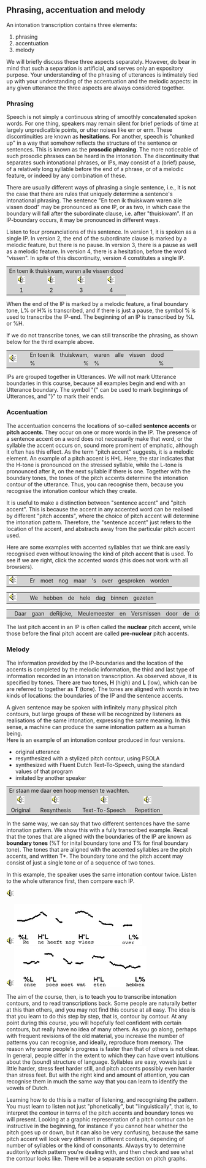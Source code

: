 Phrasing, accentuation and melody
---------------------------------

An intonation transcription contains three elements:

1.  phrasing
2.  accentuation
3.  melody

We will briefly discuss these three aspects separately. However, do bear in mind that such a separation is artificial, and serves only an expository purpose. Your understanding of the phrasing of utterances is intimately tied up with your understanding of the accentuation and the melodic aspects: in any given utterance the three aspects are always considered together.

### Phrasing

Speech is not simply a continuous string of smoothly concatenated spoken words. For one thing, speakers may remain silent for brief periods of time at largely unpredicatble points, or utter noises like err or erm. These discontinuities are known as **hesitations**. For another, speech is "chunked up" in a way that somehow reflects the structure of the sentence or sentences. This is known as the **prosodic phrasing**. The more noticeable of such prosodic phrases can be heard in the intonation. The discontinuity that separates such intonational phrases, or IPs, may consist of a (brief) pause, of a relatively long syllable before the end of a phrase, or of a melodic feature, or indeed by any combination of these.

There are usually different ways of phrasing a single sentence, i.e., it is not the case that there are rules that uniquely determine a sentence's intonational phrasing. The sentence "En toen ik thuiskwam waren alle vissen dood" may be pronounced as one IP, or as two, in which case the boundary will fall after the subordinate clause, i.e. after "thuiskwam". If an IP-boundary occurs, it may be pronounced in different ways.

Listen to four pronunciations of this sentence. In version 1, it is spoken as a single IP. In version 2, the end of the subordinate clause is marked by a melodic feature, but there is no pause. In version 3, there is a pause as well as a melodic feature. In version 4, there is a hesitation, before the word "vissen". In spite of this discontinuity, version 4 constitutes a single IP.
<P>
<TABLE BGCOLOR="lightgrey" BORDER=0 CELLPADDING=4 CELLSPACING=0>

<TR><TD COLSPAN=4>En toen ik thuiskwam, waren alle vissen dood</TD></TR>

<TR>
<TD ALIGN=CENTER><A><IMG SRC="../audio.gif" BORDER=0 ALT="Audio" onclick="play_sound('./audio/058')"></A></TD>

<TD ALIGN=CENTER><A><IMG SRC="../audio.gif" BORDER=0 ALT="Audio" onclick="play_sound('./audio/314')"></A></TD>

<TD ALIGN=CENTER><A><IMG SRC="../audio.gif" BORDER=0 ALT="Audio" onclick="play_sound('./audio/060')"></A></TD>

<TD ALIGN=CENTER><A><IMG SRC="../audio.gif" BORDER=0 ALT="Audio" onclick="play_sound('./audio/061')"></A></TD>
</TR>

<TR><TD ALIGN=CENTER>1</TD><TD ALIGN=CENTER>2</TD><TD ALIGN=CENTER>3</TD><TD ALIGN=CENTER>4</TD></TR>

</TABLE>
<P>


When the end of the IP is marked by a melodic feature, a final boundary tone, L% or H% is transcribed, and if there is just a pause, the symbol % is used to transcribe the IP-end. The beginning of an IP is transcribed by %L or %H.

If we do not transcribe tones, we can still transcribe the phrasing, as shown below for the third example above.

<P>

<TABLE BGCOLOR="lightgrey" BORDER=0 CELLPADDING=4 CELLSPACING=0 onclick="play_sound('./audio/060')">

<TR>
<TD ROWSPAN=2 WIDTH=40>
<A><IMG SRC="../audio.gif" BORDER=0 ALT="Audio"></A>
</TD>

<TD>En toen ik</TD><TD COLSPAN=2>thuiskwam,</TD><TD>waren</TD><TD>alle</TD><TD>vissen</TD><TD COLSPAN=2>dood</TD><TD>&nbsp</TD></TR>

<TR><TD>%</TD><TD>&nbsp</TD><TD ALIGN=RIGHT>%</TD><TD>%</TD><TD>&nbsp</TD><TD>&nbsp</TD><TD>&nbsp</TD><TD ALIGN=RIGHT>%</TD><TD>&nbsp</TD></TR>

</TABLE>
<P>


IPs are grouped together in Utterances. We will not mark Utterance boundaries in this course, because all examples begin and end with an Utterance boundary. The symbol "{" can be used to mark beginnings of Utterances, and "}" to mark their ends.

### Accentuation

The accentuation concerns the locations of so-called **sentence accents** or **pitch accents**. They occur on one or more words in the IP. The presence of a sentence accent on a word does not necessarily make that word, or the syllable the accent occurs on, sound more prominent of emphatic, although it often has this effect. As the term "pitch accent" suggests, it is a melodic element. An example of a pitch accent is H\*L. Here, the star indicates that the H-tone is pronounced on the stressed syllable, while the L-tone is pronounced after it, on the next syllable if there is one. Together with the boundary tones, the tones of the pitch accents determine the intonation contour of the utterance. Thus, you can recognise them, because you recognise the intonation contour which they create.

It is useful to make a distinction between "sentence accent" and "pitch accent". This is because the accent in any accented word can be realised by different "pitch accents", where the choice of pitch accent will determine the intonation pattern. Therefore, the "sentence accent" just refers to the location of the accent, and abstracts away from the particular pitch accent used.

Here are some examples with accented syllables that we think are easily recognised even without knowing the kind of pitch accent that is used. To see if we are right, click the accented words (this does not work with all browsers).

<P>
<TABLE BGCOLOR="lightgrey" BORDER=0 CELLPADDING=4 CELLSPACING=0>

<TR><TD ROWSPAN=2 WIDTH=40>
<A><IMG SRC="../audio.gif" BORDER=0 ALT="Audio" onclick="play_sound('./audio/062')"></A></TD>

<TD OnClick="alert('No!')">Er</TD>
<TD OnClick="alert('Wrong!')">moet</TD>
<TD OnClick="alert('Wrong!')">nog</TD>
<TD OnClick="alert('Wrong!')">maar</TD>
<TD OnClick="alert('Very funny...')">'s</TD>
<TD OnClick="alert('Wrong!')">over</TD>
<TD OnClick="alert('Correct!')">gesproken</TD>
<TD OnClick="alert('No!')">worden</TD>
</TR>
</TABLE> 
<P>
<TABLE BGCOLOR="lightgrey" BORDER=0 CELLPADDING=4 CELLSPACING=0>

<TR><TD ROWSPAN=2 WIDTH=40>
<A><IMG SRC="../audio.gif" BORDER=0 ALT="Audio" onclick="play_sound('./audio/063')"></A></TD>

<TD OnClick="alert('No!')">We</TD>
<TD OnClick="alert('Wrong!')">hebben</TD>
<TD OnClick="alert('No!')">de</TD>
<TD OnClick="alert('Bingo!')">hele</TD>
<TD OnClick="alert('Wrong!')">dag</TD>
<TD OnClick="alert('Jackpot!')">binnen</TD>
<TD OnClick="alert('No!')">gezeten</TD>
</TR>
</TABLE>
<P>
<TABLE BGCOLOR="lightgrey" BORDER=0 CELLPADDING=4 CELLSPACING=0>

<TR><TD ROWSPAN=2 WIDTH=40>
<A><IMG SRC="../audio.gif" BORDER=0 ALT="Audio" onclick="play_sound('./audio/064')"></A></TD>

<TD OnClick="alert('Wrong!')">Daar</TD>
<TD OnClick="alert('Wrong!')">gaan</TD>
<TD OnClick="alert('Excellent!')">deRijcke,</TD>
<TD OnClick="alert('Yes!')">Meulemeester</TD>
<TD OnClick="alert('No!')">en</TD>
<TD OnClick="alert('Right!')">Versmissen</TD>
<TD OnClick="alert('No!')">door</TD>
<TD OnClick="alert('pfff...')">de</TD>
<TD OnClick="alert('Indeed!')">derde</TD>
<TD OnClick="alert('Absolutely!')">bocht</TD>
</TR>
</TABLE>
<P>


The last pitch accent in an IP is often called the **nuclear** pitch accent, while those before the final pitch accent are called **pre-nuclear** pitch accents.

### Melody

The information provided by the IP-boundaries and the location of the accents is completed by the melodic information, the third and last type of information recorded in an intonation transcription. As observed above, it is specified by tones. There are two tones, **H** (high) and **L** (low), which can be are referred to together as **T** (tone). The tones are aligned with words in two kinds of locations: the boundaries of the IP and the sentence accents.

A given sentence may be spoken with infinitely many physical pitch contours, but large groups of these will be recognized by listeners as realisations of the same intonation, expressing the same meaning. In this sense, a machine can produce the same intonation pattern as a human being.  
Here is an example of an intonation contour produced in four versions.

*   original utterance
*   resynthesized with a stylized pitch contour, using PSOLA
*   synthesized with Fluent Dutch Text-To-Speech, using the standard values of that program
*   imitated by another speaker

<P>

<TABLE BGCOLOR="lightgrey" BORDER=0 CELLPADDING=4 CELLSPACING=0>

<TR><TD COLSPAN=3>Er staan me daar een hoop mensen te wachten.</TD><TD>&nbsp</TD></TR>

<TR><TD ALIGN=CENTER><A><IMG SRC="../audio.gif" BORDER=0 ALT="Audio" onclick="play_sound('./audio/152')"></A></TD>
<TD ALIGN=CENTER><A><IMG SRC="../audio.gif" BORDER=0 ALT="Audio" onclick="play_sound('./audio/282')"></A></TD>
<TD ALIGN=CENTER><A><IMG SRC="../audio.gif" BORDER=0 ALT="Audio" onclick="play_sound('./audio/281')"></A></TD>
<TD ALIGN=CENTER><A><IMG SRC="../audio.gif" BORDER=0 ALT="Audio" onclick="play_sound('./audio/350')"></A></TD></TR>

<TR><TD ALIGN=CENTER>Original</TD><TD ALIGN=CENTER>Resynthesis</TD><TD ALIGN=CENTER>Text-To-Speech</TD>
<TD ALIGN=CENTER>Repetition</TD></TR>

</TABLE>
<P>


In the same way, we can say that two different sentences have the same intonation pattern. We show this with a fully transcribed example. Recall that the tones that are aligned with the boundaries of the IP are known as **boundary tones** (%T for inital boundary tone and T% for final boundary tone). The tones that are aligned with the accented syllables are the pitch accents, and written T\*. The boundary tone and the pitch accent may consist of just a single tone or of a sequence of two tones.

In this example, the speaker uses the same intonation contour twice. Listen to the whole utterance first, then compare each IP.

![Audio](audio.gif)

<div class="audio-example" onclick="play_sound('../audio/032a')"><img alt="Play audio" src="../audio.gif" /><img alt="Audio example" src="../audio/gif/032a.gif"/></div>

<div class="audio-example" onclick="play_sound('../audio/032b')"><img alt="Play audio" src="../audio.gif" /><img alt="Audio example" src="../audio/gif/032b.gif"/></div>

The aim of the course, then, is to teach you to transcribe intonation contours, and to read transcriptions back. Some people are naturally better at this than others, and you may not find this course at all easy. The idea is that you learn to do this step by step, that is, contour by contour. At any point during this course, you will hopefully feel confident with certain contours, but really have no idea of many others. As you go along, perhaps with frequent revisions of the old material, you increase the number of patterns you can recognise, and ideally, reproduce from memory. The reason why some people's progress is faster than that of others is not clear. In general, people differ in the extent to which they can have overt intuitions about the (sound) structure of language. Syllables are easy, vowels just a little harder, stress feet harder still, and pitch accents possibly even harder than stress feet. But with the right kind and amount of attention, you can recognise them in much the same way that you can learn to identify the vowels of Dutch.

Learning how to do this is a matter of listening, and recognising the pattern. You must learn to listen not just "phonetically", but "linguistically", that is, to interpret the contour in terms of the pitch accents and boundary tones we will present. Looking at a graphic representation of a pitch contour can be instructive in the beginning, for instance if you cannot hear whether the pitch goes up or down, but it can also be very confusing, because the same pitch accent will look very different in different contexts, depending of number of syllables or the kind of consonants. Always try to determine auditorily which pattern you're dealing with, and then check and see what the contour looks like. There will be a separate section on pitch graphs.
